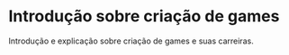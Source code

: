 # Introdução sobre criação de games

Introdução e explicação sobre criação de games e suas carreiras.
